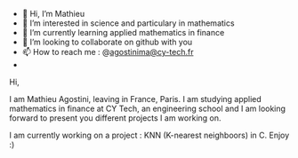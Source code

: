 - 👋 Hi, I’m Mathieu
- 👀 I’m interested in science and particulary in mathematics
- 🌱 I’m currently learning applied mathematics in finance
- 💞️ I’m looking to collaborate on github with you
- 📫 How to reach me : @agostinima@cy-tech.fr
- 

  Hi, 
  
  I am Mathieu Agostini, leaving in France, Paris. I am studying applied mathematics in finance at CY Tech, an engineering school and I am looking forward 
  to present you different projects I am working on. 
  
  I am currently working on a project : KNN (K-nearest neighboors) in C. Enjoy :)

